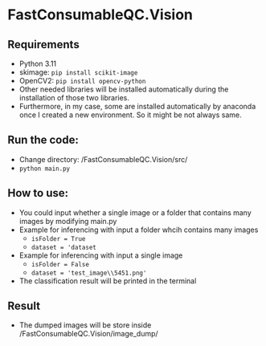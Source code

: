 # FastConsumableQC.Vision

## Requirements
- Python 3.11
- skimage: `pip install scikit-image`
- OpenCV2: `pip install opencv-python`
- Other needed libraries will be installed automatically during the installation of those two libraries.
- Furthermore, in my case, some are installed automatically by anaconda once I created a new environment. So it might be not always same.

## Run the code:
- Change directory: /FastConsumableQC.Vision/src/
- `python main.py`

## How to use:
- You could input whether a single image or a folder that contains many images by modifying main.py
- Example for inferencing with input a folder whcih contains many images
    - `isFolder = True`
    - `dataset = 'dataset`
- Example for inferencing with input a single image
    - `isFolder = False`
    - `dataset = 'test_image\\5451.png'`
- The classification result will be printed in the terminal

## Result
- The dumped images will be store inside /FastConsumableQC.Vision/image_dump/
